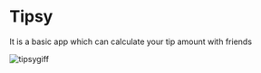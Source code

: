 # Tipsy
It is a basic app which can calculate your tip amount with friends

![tipsygiff](https://github.com/mesutgdk/Tipsy/assets/112901255/89f67e7c-8bdb-4830-a8b6-3de41cbbc699)


